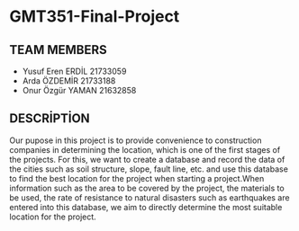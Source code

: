 # GMT351-Final-Project
## TEAM MEMBERS
  * Yusuf Eren ERDİL  21733059
  * Arda ÖZDEMİR 21733188
  * Onur Özgür YAMAN  21632858
  
## DESCRİPTİON
  Our pupose in this project is to provide convenience to construction companies in determining the location, which is one of the first stages of the projects. For this, we want to create a database and record the data of the cities such as soil structure, slope, fault line, etc. and use this database to find the best location for the project when starting a project.When information such as the area to be covered by the project, the materials to be used, the rate of resistance to natural disasters such as earthquakes are entered into this database, we aim to directly determine the most suitable location for the project.
